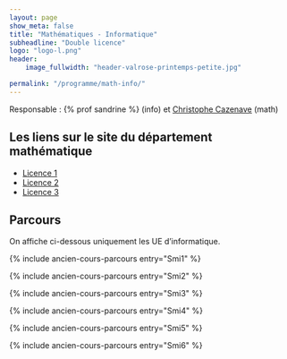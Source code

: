 ```yaml
---
layout: page
show_meta: false
title: "Mathématiques - Informatique"
subheadline: "Double licence"
logo: "logo-l.png"
header:
    image_fullwidth: "header-valrose-printemps-petite.jpg"

permalink: "/programme/math-info/"
---
```






Responsable : {% prof sandrine %} (info) et [Christophe Cazenave](mailto:christophe.cazenave@univ-cotedazur.fr) (math)

## Les liens sur le site du département mathématique

- [Licence 1](https://math.unice.fr/pageslicence/licence-1-double-diplôme-math-info.html)
- [Licence 2](https://math.unice.fr/departement/licence-2-double-diplôme-math-info.html)
- [Licence 3](https://math.unice.fr/departement/licence-3-double-diplome-math-info.html)

## Parcours

On affiche ci-dessous uniquement les UE d’informatique.

{% include ancien-cours-parcours entry="Smi1" %}

{% include ancien-cours-parcours entry="Smi2" %}

{% include ancien-cours-parcours entry="Smi3" %}

{% include ancien-cours-parcours entry="Smi4" %}

{% include ancien-cours-parcours entry="Smi5" %}

{% include ancien-cours-parcours entry="Smi6" %}
